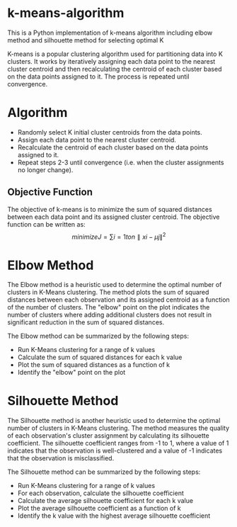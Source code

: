 # k-means-algorithm
This is a Python implementation of k-means algorithm including elbow method and silhouette method for selecting optimal K

K-means is a popular clustering algorithm used for partitioning data into K clusters. It works by iteratively assigning each data point to the nearest cluster centroid and then recalculating the centroid of each cluster based on the data points assigned to it. The process is repeated until convergence.

# Algorithm
* Randomly select K initial cluster centroids from the data points.
* Assign each data point to the nearest cluster centroid.
* Recalculate the centroid of each cluster based on the data points assigned to it.
* Repeat steps 2-3 until convergence (i.e. when the cluster assignments no longer change).
## Objective Function
The objective of k-means is to minimize the sum of squared distances between each data point and its assigned cluster centroid. The objective function can be written as:
$$ minimize J = ∑i=1 to n ∥ xi - μj ∥^2$$

# Elbow Method
The Elbow method is a heuristic used to determine the optimal number of clusters in K-Means clustering. The method plots the sum of squared distances between each observation and its assigned centroid as a function of the number of clusters. The "elbow" point on the plot indicates the number of clusters where adding additional clusters does not result in significant reduction in the sum of squared distances.

The Elbow method can be summarized by the following steps:

* Run K-Means clustering for a range of k values
* Calculate the sum of squared distances for each k value
* Plot the sum of squared distances as a function of k
* Identify the "elbow" point on the plot


# Silhouette Method
The Silhouette method is another heuristic used to determine the optimal number of clusters in K-Means clustering. The method measures the quality of each observation's cluster assignment by calculating its silhouette coefficient. The silhouette coefficient ranges from -1 to 1, where a value of 1 indicates that the observation is well-clustered and a value of -1 indicates that the observation is misclassified.

The Silhouette method can be summarized by the following steps:

* Run K-Means clustering for a range of k values
* For each observation, calculate the silhouette coefficient
* Calculate the average silhouette coefficient for each k value
* Plot the average silhouette coefficient as a function of k
* Identify the k value with the highest average silhouette coefficient
